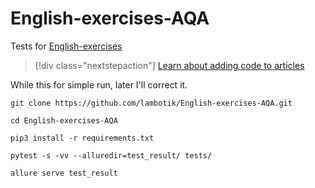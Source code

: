 # English-exercises-AQA
Tests for [English-exercises](https://github.com/Areso/English-exercises)
> [!div class="nextstepaction"]
> [Learn about adding code to articles](code-in-docs.md)

While this for simple run, later I'll correct it.

```git clone https://github.com/lambotik/English-exercises-AQA.git```

```cd English-exercises-AQA```
 
```pip3 install -r requirements.txt```

```pytest -s -vv --alluredir=test_result/ tests/```
 
```allure serve test_result```
